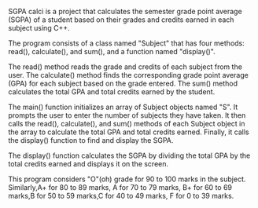 SGPA calci is a project that calculates the semester grade point average (SGPA) of a student based on their grades and credits earned in each subject using C++.

The program consists of a class named "Subject" that has four  methods: read(), calculate(), and sum(), and a function named "display()".

The read() method reads the grade and credits of each subject from the user. The calculate() method finds the corresponding grade point average (GPA) for each subject based on the grade entered. The sum() method calculates the total GPA and total credits earned by the student.

The main() function initializes an array of Subject objects named "S". It prompts the user to enter the number of subjects they have taken. It then calls the read(), calculate(), and sum() methods of each Subject object in the array to calculate the total GPA and total credits earned. Finally, it calls the display() function to find and display the SGPA.

The display() function calculates the SGPA by dividing the total GPA by the total credits earned and displays it on the screen.

This program considers "O"(oh) grade for 90 to 100 marks in the subject.
Similarly,A+ for 80 to 89 marks, A for 70 to 79 marks, B+ for 60 to 69 marks,B for 50 to 59 marks,C for 40 to 49 marks, F for 0 to 39 marks.


